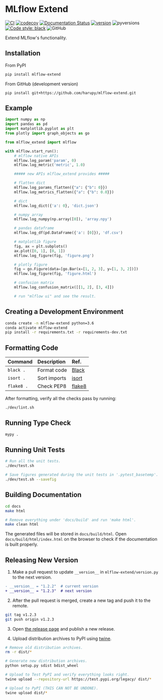 # MLflow Extend

[![CI](https://github.com/harupy/mlflow-extend/workflows/CI/badge.svg?event=push)](https://github.com/harupy/mlflow-extend/actions?query=workflow%3ACI)
[![codecov](https://codecov.io/gh/harupy/mlflow-extend/branch/master/graph/badge.svg)](https://codecov.io/gh/harupy/mlflow-extend)
[![Documentation Status](https://readthedocs.org/projects/mlflow-extend/badge/?version=latest)](https://mlflow-extend.readthedocs.io/en/latest/?badge=latest)
[![version](https://img.shields.io/pypi/v/mlflow-extend?color=brightgreen)](https://pypi.org/project/mlflow-extend/)
![pyversions](https://img.shields.io/pypi/pyversions/mlflow-extend?color=brightgreen)
[![Code style: black](https://img.shields.io/badge/code%20style-black-000000.svg)](https://github.com/psf/black)
![GitHub](https://img.shields.io/github/license/harupy/mlflow-extend?color=brightgreen)

Extend MLflow's functionality.

## Installation

From PyPI

```bash
pip install mlflow-extend
```

From GitHub (development version)

```
pip install git+https://github.com/harupy/mlflow-extend.git
```

## Example

```python
import numpy as np
import pandas as pd
import matplotlib.pyplot as plt
from plotly import graph_objects as go

from mlflow_extend import mlflow

with mlflow.start_run():
    # mlflow native APIs
    mlflow.log_param('param', 0)
    mlflow.log_metric('metric', 1.0)

    ##### new APIs mlflow_extend provides #####

    # flatten dict
    mlflow.log_params_flatten({"a": {"b": 0}})
    mlflow.log_metrics_flatten({"a": {"b": 0.0}})

    # dict
    mlflow.log_dict({'a': 0}, 'dict.json')

    # numpy array
    mlflow.log_numpy(np.array([0]), 'array.npy')

    # pandas dataframe
    mlflow.log_df(pd.DataFrame({'a': [0]}), 'df.csv')

    # matplotlib figure
    fig, ax = plt.subplots()
    ax.plot([0, 1], [0, 1])
    mlflow.log_figure(fig, 'figure.png')

    # plotly figure
    fig = go.Figure(data=[go.Bar(x=[1, 2, 3], y=[1, 3, 2])])
    mlflow.log_figure(fig, 'figure.html')

    # confusion matrix
    mlflow.log_confusion_matrix([[1, 2], [3, 4]])

    # run "mlflow ui" and see the result.
```

## Creating a Development Environment

```bash
conda create -n mlflow-extend python=3.6
conda activate mlflow-extend
pip install -r requirements.txt -r requirements-dev.txt
```

## Formatting Code

| Command    | Description  | Ref.                                             |
| :--------- | :----------- | :----------------------------------------------- |
| `black .`  | Format code  | [Black](https://github.com/psf/black)            |
| `isort .`  | Sort imports | [isort](https://github.com/timothycrosley/isort) |
| `flake8 .` | Check PEP8   | [flake8](https://github.com/PyCQA/flake8)        |

After formatting, verify all the checks pass by running:

```bash
./dev/lint.sh
```

## Running Type Check

```bash
mypy .
```

## Running Unit Tests

```bash
# Run all the unit tests.
./dev/test.sh

# Save figures generated during the unit tests in '.pytest_basetemp'.
./dev/test.sh --savefig
```

## Building Documentation

```bash
cd docs
make html

# Remove everything under 'docs/build' and run 'make html'.
make clean html
```

The generated files will be stored in `docs/build/html`. Open `docs/build/html/index.html` on the browser to check if the documentation is built properly.

## Releasing New Version

1. Make a pull request to update `__version__` in `mlflow-extend/version.py` to the next version.

```diff
- __version__ = "1.2.2"  # current version
+ __version__ = "1.2.3"  # next version
```

2. After the pull request is merged, create a new tag and push it to the remote.

```bash
git tag v1.2.3
git push origin v1.2.3
```

3. Open [the release page](https://github.com/harupy/mlflow-extend/releases) and publish a new release.

4. Upload distribution archives to PyPI using [twine](https://github.com/pypa/twine#using-twine).

```bash
# Remove old distribution archives.
rm -r dist/*

# Generate new distribution archives.
python setup.py sdist bdist_wheel

# Upload to Test PyPI and verify everything looks right.
twine upload --repository-url https://test.pypi.org/legacy/ dist/*

# Upload to PyPI (THIS CAN NOT BE UNDONE).
twine upload dist/*
```
